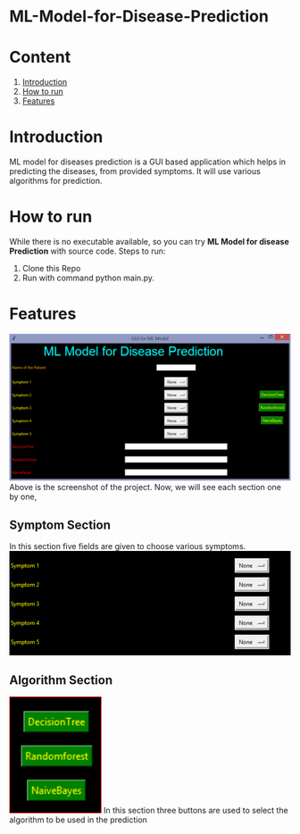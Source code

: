 # ML-Model-for-Disease-Prediction
# Content
1. [Introduction](#Introduction)
2. [How to run](#How-to-run)
3. [Features](#Features)

# Introduction
ML model for diseases prediction is a GUI based application which helps in predicting the diseases, from provided symptoms. It will use various algorithms for prediction.
# How to run
While there is no executable available, so you can try **ML Model for disease Prediction** with source code.
Steps to run:
1. Clone this Repo
2. Run with command python main.py.
# Features
![Main Screen](https://github.com/N-NeelPatel/ML-Model-for-Disease-Prediction/blob/master/imgs/gui1.PNG)
Above is the screenshot of the project.
Now, we will see each section one by one,
## Symptom Section
In this section five fields are given to choose various symptoms. 
![Symptom Section](https://github.com/N-NeelPatel/ML-Model-for-Disease-Prediction/blob/master/imgs/gui-symptoms.PNG)
## Algorithm Section
![algo section](https://github.com/N-NeelPatel/ML-Model-for-Disease-Prediction/blob/master/imgs/gui-algo.PNG)
In this section three buttons are used to select the algorithm to be used in the prediction
 

